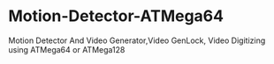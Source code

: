 # Motion-Detector-ATMega64
Motion Detector And Video Generator,Video GenLock, Video Digitizing using ATMega64 or ATMega128
